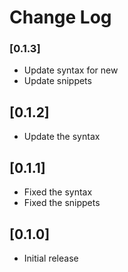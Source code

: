 # Change Log
### [0.1.3]
- Update syntax for new 
- Update snippets
## [0.1.2]
- Update the syntax
## [0.1.1]
- Fixed the syntax
- Fixed the snippets
## [0.1.0]

- Initial release